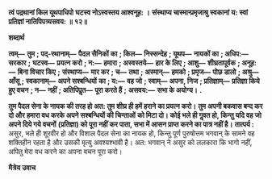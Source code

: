**त्वं पद्रथानां किल यूथपाधिपो** **घटस्व नोऽस्वस्तय आश्वनूह: ।** **संस्थाप्य चास्मान्प्रमृजाश्रु स्वकानां** **य: स्वां प्रतिज्ञां नातिपिपत्र्यसवय: ॥ १२॥** 

**शब्दार्थ** 

**त्वम्—** **तुम** **; पद्-रथानाम्—** **पैदल सैनिकों का** **; किल—** **निस्सन्देह** **; यूथप—** **नायकों का** **; अधिप:—** **सरकार** **;** **घटस्व—** **प्रयत्न करो** **; न:—** **हमारा** **; अस्वस्तये—** **हार के लिए** **; आशु—** **शीघ्रतापूर्वक** **; अनूह:—** **बिना विचार किए** **;** **संस्थाप्य—** **मार कर** **; च—** **तथा** **; अस्मान्—** **हमको** **; प्रमृज—** **पोछ डालो** **; अश्रु—** **आँसू** **; स्वकानाम्—** **अपने सश्बन्धियों** **का** **; य:—** **वह जो** **; स्वाम्—** **अपना, निज** **; प्रतिज्ञाम्—** **प्रतिज्ञा किये हुए वचन** **; न—** **नहीं** **; अतिपिपॢत—** **पूरा करते हैं** **;** **असवय:—** **सभा के अयोग्य।** **.** 

**तुम पैदल सेना के नायक की तरह हो अत: तुम शीघ्र ही हमें हराने का प्रयत्न करो।** **तुम अपनी बकवास बन्द कर दो और हमारा वध करके अपने सश्बन्धियों की चिन्ताओं** **को मिटा दो। कोई भले ही गॢवत हो, किन्तु यदि वह जो अपने दिये गये वचनों** **(प्रतिज्ञा) को पूरा नहीं कर पाता, सभा में आसन प्राप्त करने का पात्र नहीं है।** **तात्पर्य :** असुर, भले ही शूरवीर हो और विशाल पैदल सेना का नायक हो, किन्तु पूर्ण पुरुषोत्तम भगवान् के सामने वह शक्तिहीन रहता है और उसकी मृत्यु अवश्यश्भावी है। अत: भगवान् ने असुर को ललकारा कि भागो नहीं, अपितु मेरा वध करने का अपना वचन पूरा करो।  

**मैत्रेय उवाच** 